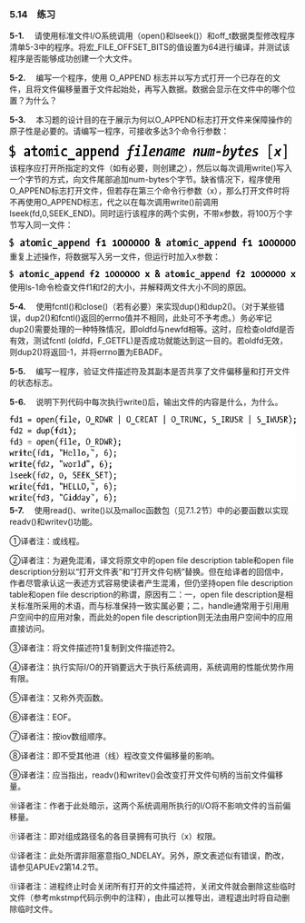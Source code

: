 ### 5.14　练习

**5-1.** 　请使用标准文件I/O系统调用（open()和lseek()）和off_t数据类型修改程序清单5-3中的程序。将宏_FILE_OFFSET_BITS的值设置为64进行编译，并测试该程序是否能够成功创建一个大文件。

**5-2.** 　编写一个程序，使用 O_APPEND 标志并以写方式打开一个已存在的文件，且将文件偏移量置于文件起始处，再写入数据。数据会显示在文件中的哪个位置？为什么？

**5-3.** 　本习题的设计目的在于展示为何以O_APPEND标志打开文件来保障操作的原子性是必要的。请编写一程序，可接收多达3个命令行参数：



![108.png](../images/108.png)
该程序应打开所指定的文件（如有必要，则创建之），然后以每次调用write()写入一个字节的方式，向文件尾部追加num-bytes个字节。缺省情况下，程序使用O_APPEND标志打开文件，但若存在第三个命令行参数（x），那么打开文件时将不再使用O_APPEND标志，代之以在每次调用write()前调用lseek(fd,0,SEEK_END)。同时运行该程序的两个实例，不带x参数，将100万个字节写入同一文件：



![109.png](../images/109.png)
重复上述操作，将数据写入另一文件，但运行时加入x参数：



![110.png](../images/110.png)
使用ls-1命令检查文件f1和f2的大小，并解释两文件大小不同的原因。

**5-4.** 　使用fcntl()和close()（若有必要）来实现dup()和dup2()。（对于某些错误，dup2()和fcntl()返回的errno值并不相同，此处可不予考虑。）务必牢记dup2()需要处理的一种特殊情况，即oldfd与newfd相等。这时，应检查oldfd是否有效，测试fcntl (oldfd，F_GETFL)是否成功就能达到这一目的。若oldfd无效，则dup2()将返回-1，并将errno置为EBADF。

**5-5.** 　编写一程序，验证文件描述符及其副本是否共享了文件偏移量和打开文件的状态标志。

**5-6.** 　说明下列代码中每次执行write()后，输出文件的内容是什么，为什么。



![111.png](../images/111.png)
**5-7.** 　使用read()、write()以及malloc函数包（见7.1.2节）中的必要函数以实现readv()和writev()功能。

①译者注：或线程。

②译者注：为避免混淆，译文将原文中的open file description table和open file description分别以“打开文件表”和“打开文件句柄”替换。但在给译者的回信中，作者尽管承认这一表述方式容易使读者产生混淆，但仍坚持open file description table和open file description的称谓，原因有二：一，open file description是相关标准所采用的术语，而与标准保持一致实属必要；二，handle通常用于引用用户空间中的应用对象，而此处的open file description则无法由用户空间中的应用直接访问。

③译者注：将文件描述符1复制到文件描述符2。

④译者注：执行实际I/O的开销要远大于执行系统调用，系统调用的性能优势作用有限。

⑤译者注：又称外壳函数。

⑥译者注：EOF。

⑦译者注：按iov数组顺序。

⑧译者注：即不受其他进（线）程改变文件偏移量的影响。

⑨译者注：应当指出，readv()和writev()会改变打开文件句柄的当前文件偏移量。

⑩译者注：作者于此处暗示，这两个系统调用所执行的I/O将不影响文件的当前偏移量。

⑪译者注：即对组成路径名的各目录拥有可执行（x）权限。

⑫译者注：此处所谓非阻塞意指O_NDELAY。另外，原文表述似有错误，酌改，请参见APUEv2第14.2节。

⑬译者注：进程终止时会关闭所有打开的文件描述符，关闭文件就会删除这些临时文件（参考mkstmp代码示例中的注释），由此可以推导出，进程退出时将自动删除临时文件。



